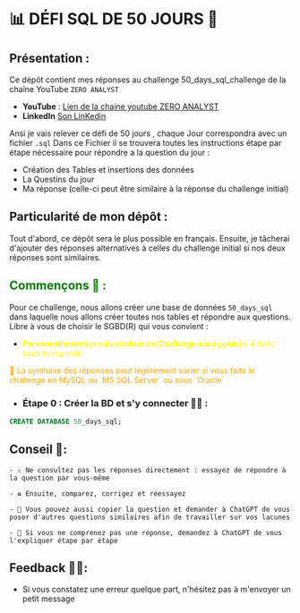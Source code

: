 # 📊 DÉFI SQL DE 50 JOURS 🚀

## Présentation :

Ce dépôt contient mes réponses au challenge 50_days_sql_challenge de la chaîne YouTube `ZERO ANALYST` 
- **YouTube** : [Lien de la chaine youtube ZERO ANALYST](https://www.instagram.com/zero_analyst/)
- **LinkedIn** [Son LinKedin](https://www.linkedin.com/in/najirr)

Ansi je vais relever ce défi de 50 jours , chaque Jour correspondra avec un fichier `.sql` 
Dans ce Fichier il se trouvera toutes les instructions étape par étape  nécessaire pour répondre a la question du jour :
- Création des Tables et insertions des données 
- La Questins du jour
- Ma réponse (celle-ci peut être similaire à la réponse du challenge initial)

## Particularité de mon dépôt :

Tout d'abord, ce dépôt sera le plus possible en français. Ensuite, je tâcherai d'ajouter des réponses alternatives à celles du challenge initial si nos deux réponses sont similaires.

## <span style="color:green"> Commençons 🏁 :</span>

Pour ce challenge, nous allons créer une base de données `50_days_sql` dans laquelle nous allons créer toutes nos tables et répondre aux questions. Libre à vous de choisir le SGBD(R) qui vous convient :

- <span style="color:yellow">  **Personnellement je vais réaliser ce Challenge sous `pgAdmin 4`** donc sous `PostgreSQL`. </span>

<span style="color:orange"> 
📝 La synthaxe des réponses peut légèrement varier si vous faite le challenge en MySQL  ou `MS SQL Server` ou sous `Oracle`
</span>

- ### Étape 0 : Créer la BD et s'y connecter 🏃🏾 :
```sql
CREATE DATABASE 50_days_sql;
```
## Conseil 🧠:
````
- ⚠️ Ne consultez pas les réponses directement : essayez de répondre à la question par vous-même

- ♻️ Ensuite, comparez, corrigez et réessayez

- 🤖 Vous pouvez aussi copier la question et demander à ChatGPT de vous poser d'autres questions similaires afin de travailler sur vos lacunes

- 🤝 Si vous ne comprenez pas une réponse, demandez à ChatGPT de vous l'expliquer étape par étape
````

## Feedback 💪🏽: 
- Si vous constatez une erreur quelque part, n'hésitez pas à m'envoyer un petit message  
